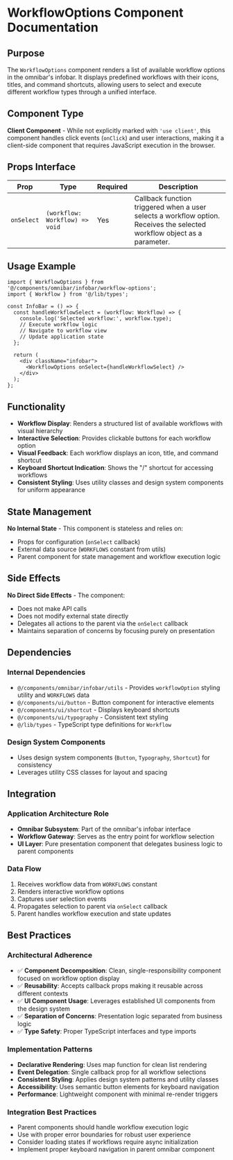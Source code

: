 # WorkflowOptions Component Documentation

## Purpose

The `WorkflowOptions` component renders a list of available workflow options in the omnibar's infobar. It displays predefined workflows with their icons, titles, and command shortcuts, allowing users to select and execute different workflow types through a unified interface.

## Component Type

**Client Component** - While not explicitly marked with `'use client'`, this component handles click events (`onClick`) and user interactions, making it a client-side component that requires JavaScript execution in the browser.

## Props Interface

| Prop | Type | Required | Description |
|------|------|----------|-------------|
| `onSelect` | `(workflow: Workflow) => void` | Yes | Callback function triggered when a user selects a workflow option. Receives the selected workflow object as a parameter. |

## Usage Example

```tsx
import { WorkflowOptions } from '@/components/omnibar/infobar/workflow-options';
import { Workflow } from '@/lib/types';

const InfoBar = () => {
  const handleWorkflowSelect = (workflow: Workflow) => {
    console.log('Selected workflow:', workflow.type);
    // Execute workflow logic
    // Navigate to workflow view
    // Update application state
  };

  return (
    <div className="infobar">
      <WorkflowOptions onSelect={handleWorkflowSelect} />
    </div>
  );
};
```

## Functionality

- **Workflow Display**: Renders a structured list of available workflows with visual hierarchy
- **Interactive Selection**: Provides clickable buttons for each workflow option
- **Visual Feedback**: Each workflow displays an icon, title, and command shortcut
- **Keyboard Shortcut Indication**: Shows the "/" shortcut for accessing workflows
- **Consistent Styling**: Uses utility classes and design system components for uniform appearance

## State Management

**No Internal State** - This component is stateless and relies on:
- Props for configuration (`onSelect` callback)
- External data source (`WORKFLOWS` constant from utils)
- Parent component for state management and workflow execution logic

## Side Effects

**No Direct Side Effects** - The component:
- Does not make API calls
- Does not modify external state directly
- Delegates all actions to the parent via the `onSelect` callback
- Maintains separation of concerns by focusing purely on presentation

## Dependencies

### Internal Dependencies
- `@/components/omnibar/infobar/utils` - Provides `workflowOption` styling utility and `WORKFLOWS` data
- `@/components/ui/button` - Button component for interactive elements
- `@/components/ui/shortcut` - Displays keyboard shortcuts
- `@/components/ui/typography` - Consistent text styling
- `@/lib/types` - TypeScript type definitions for `Workflow`

### Design System Components
- Uses design system components (`Button`, `Typography`, `Shortcut`) for consistency
- Leverages utility CSS classes for layout and spacing

## Integration

### Application Architecture Role
- **Omnibar Subsystem**: Part of the omnibar's infobar interface
- **Workflow Gateway**: Serves as the entry point for workflow selection
- **UI Layer**: Pure presentation component that delegates business logic to parent components

### Data Flow
1. Receives workflow data from `WORKFLOWS` constant
2. Renders interactive workflow options
3. Captures user selection events
4. Propagates selection to parent via `onSelect` callback
5. Parent handles workflow execution and state updates

## Best Practices

### Architectural Adherence
- ✅ **Component Decomposition**: Clean, single-responsibility component focused on workflow option display
- ✅ **Reusability**: Accepts callback props making it reusable across different contexts
- ✅ **UI Component Usage**: Leverages established UI components from the design system
- ✅ **Separation of Concerns**: Presentation logic separated from business logic
- ✅ **Type Safety**: Proper TypeScript interfaces and type imports

### Implementation Patterns
- **Declarative Rendering**: Uses map function for clean list rendering
- **Event Delegation**: Single callback prop for all workflow selections
- **Consistent Styling**: Applies design system patterns and utility classes
- **Accessibility**: Uses semantic button elements for keyboard navigation
- **Performance**: Lightweight component with minimal re-render triggers

### Integration Best Practices
- Parent components should handle workflow execution logic
- Use with proper error boundaries for robust user experience
- Consider loading states if workflows require async initialization
- Implement proper keyboard navigation in parent omnibar component